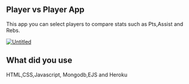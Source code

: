 ## Player vs Player App

This app you can select players to compare stats such as Pts,Assist and Rebs.

<a href="https://ibb.co/bX1x003"><img src="https://i.ibb.co/zZs1MM5/Untitled.png" alt="Untitled" border="0" /></a>
## What did you use

HTML,CSS,Javascript, Mongodb,EJS and Heroku
